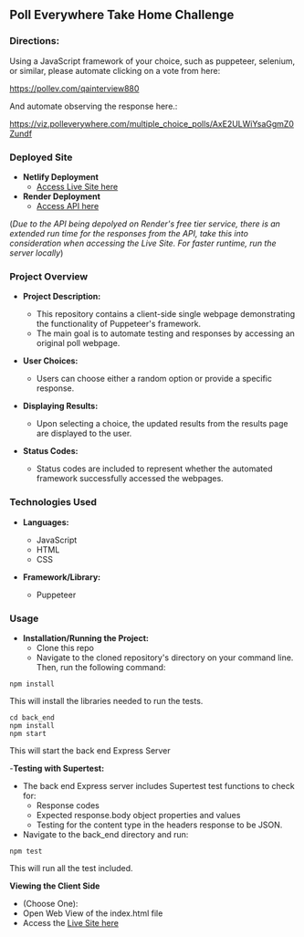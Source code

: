 ## Poll Everywhere Take Home Challenge

### Directions:
 Using a JavaScript  framework of your choice, such as puppeteer, selenium, or similar, please automate clicking on a vote from here:

https://pollev.com/qainterview880

And automate observing the response here.:

https://viz.polleverywhere.com/multiple_choice_polls/AxE2ULWiYsaGgmZ0Zundf

### Deployed Site
  - **Netlify Deployment**
    - [Access Live Site here](https://joynerd-poll-everywhere.netlify.app/)
  - **Render Deployment**
    - [Access API here](https://puppeteer-chrome-pe.onrender.com/)

  (*Due to the API being depolyed on Render's free tier service, there is an extended run time for the responses from the API, take this into consideration when accessing the Live Site. For faster runtime, run the server locally*)

### Project Overview

- **Project Description:**
  - This repository contains a client-side single webpage demonstrating the functionality of Puppeteer's framework.
  - The main goal is to automate testing and responses by accessing an original poll webpage.

- **User Choices:**
  - Users can choose either a random option or provide a specific response.

- **Displaying Results:**
  - Upon selecting a choice, the updated results from the results page are displayed to the user.

- **Status Codes:**
  - Status codes are included to represent whether the automated framework successfully accessed the webpages.

### Technologies Used

- **Languages:**
  - JavaScript
  - HTML
  - CSS

- **Framework/Library:**
  - Puppeteer

### Usage

- **Installation/Running the Project:**
  - Clone this repo 
  - Navigate to the cloned repository's directory on your command line. Then, run the following command:
```
npm install
```
This will install the libraries needed to run the tests.
```
cd back_end
npm install
npm start
```
This will start the back end Express Server

-**Testing with Supertest:**
  - The back end Express server includes Supertest test functions to check for:
    - Response codes
    - Expected response.body object properties and values
    - Testing for the content type in the headers response to be JSON.
  - Navigate to the back_end directory and run:
  ```
npm test
```
This will run all the test included.
  
  **Viewing the Client Side**
  - (Choose One): 
  - Open Web View of the index.html file
  - Access the [Live Site here](https://joynerd-poll-everywhere.netlify.app/)

  
  






